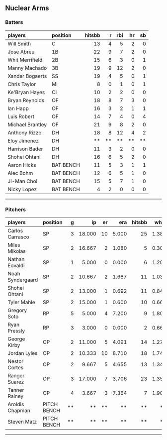 ## Nuclear Arms

### Batters

 
|players          |position  | hitsbb|  r| rbi| hr| sb| 
|:----------------|:---------|------:|--:|---:|--:|--:| 
|Will Smith       |C         |     13|  4|   5|  2|  0| 
|Jose Abreu       |1B        |     22|  9|   7|  2|  0| 
|Whit Merrifield  |2B        |     15|  6|   3|  0|  1| 
|Manny Machado    |3B        |     19|  9|  12|  2|  0| 
|Xander Bogaerts  |SS        |     19|  4|   5|  0|  1| 
|Chris Taylor     |MI        |      8|  0|   1|  0|  1| 
|Ke'Bryan Hayes   |CI        |     10|  2|   2|  0|  0| 
|Bryan Reynolds   |OF        |     18|  8|   7|  3|  0| 
|Ian Happ         |OF        |     16|  3|   2|  1|  1| 
|Luis Robert      |OF        |     14|  7|   4|  0|  4| 
|Michael Brantley |OF        |     21|  9|   8|  2|  0| 
|Anthony Rizzo    |DH        |     18|  8|  12|  4|  2| 
|Eloy Jimenez     |DH        |     **| **|  **| **| **| 
|Harrison Bader   |DH        |     11|  3|   2|  0|  0| 
|Shohei Ohtani    |DH        |     16|  6|   5|  2|  0| 
|Aaron Hicks      |BAT BENCH |     11|  5|   3|  1|  1| 
|Alec Bohm        |BAT BENCH |     12|  6|   5|  1|  0| 
|Ji-Man Choi      |BAT BENCH |     15|  5|   7|  1|  0| 
|Nicky Lopez      |BAT BENCH |      4|  2|   0|  0|  0| 

* * *

### Pitchers

 
|players          |position    |  g|     ip| er|   era| hitsbb|  whip| so|  w| sv| 
|:----------------|:-----------|--:|------:|--:|-----:|------:|-----:|--:|--:|--:| 
|Carlos Carrasco  |SP          |  3| 18.000| 10| 5.000|     25| 1.389| 24|  2|  0| 
|Miles Mikolas    |SP          |  2| 16.667|  2| 1.080|      5| 0.300| 15|  1|  0| 
|Nathan Eovaldi   |SP          |  1|  5.000|  0| 0.000|      6| 1.200|  5|  1|  0| 
|Noah Syndergaard |SP          |  2| 10.667|  2| 1.687|     11| 1.031|  8|  0|  0| 
|Shohei Ohtani    |SP          |  2| 13.000|  1| 0.692|     11| 0.846| 12|  2|  0| 
|Tyler Mahle      |SP          |  2| 15.000|  1| 0.600|     10| 0.667| 22|  0|  0| 
|Gregory Soto     |RP          |  5|  5.000|  4| 7.200|      9| 1.800|  7|  0|  3| 
|Ryan Pressly     |RP          |  3|  3.000|  0| 0.000|      2| 0.667|  2|  0|  2| 
|George Kirby     |OP          |  2| 11.000|  5| 4.091|     14| 1.273| 10|  0|  0| 
|Jordan Lyles     |OP          |  2| 10.333| 10| 8.710|     18| 1.742|  8|  1|  0| 
|Nestor Cortes    |OP          |  2|  9.667|  5| 4.655|     13| 1.345|  7|  1|  0| 
|Ranger Suarez    |OP          |  3| 17.000|  7| 3.706|     23| 1.353| 12|  1|  0| 
|Tanner Rainey    |OP          |  4|  3.667|  3| 7.364|      7| 1.909|  6|  0|  0| 
|Aroldis Chapman  |PITCH BENCH | **|     **| **|    **|     **|    **| **| **| **| 
|Steven Matz      |PITCH BENCH | **|     **| **|    **|     **|    **| **| **| **| 


* * *


